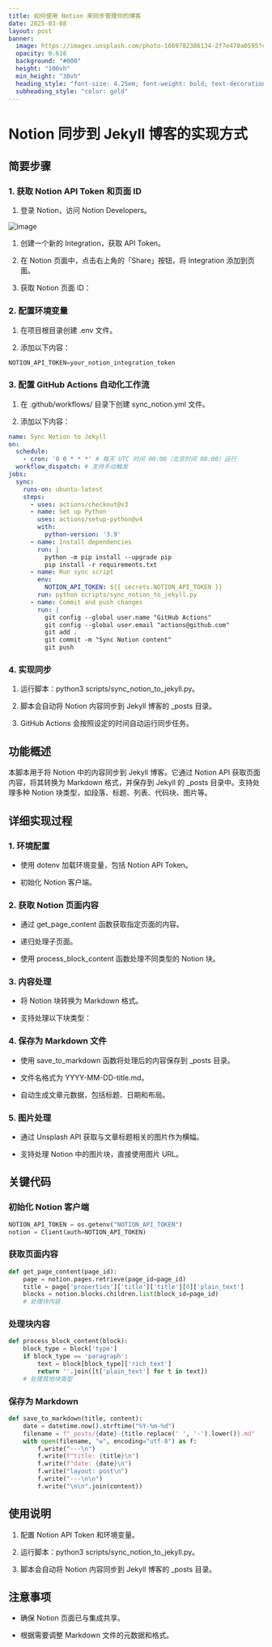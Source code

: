 ```yaml
---
title: 如何使用 Notion 来同步管理你的博客
date: 2025-03-08
layout: post
banner:
  image: https://images.unsplash.com/photo-1669782386134-2f7e470a0595?crop=entropy&cs=tinysrgb&fit=max&fm=jpg&ixid=M3w2OTIwMzJ8MHwxfHJhbmRvbXx8fHx8fHx8fDE3NDE0NjQ5NTB8&ixlib=rb-4.0.3&q=80&w=1080
  opacity: 0.618
  background: "#000"
  height: "100vh"
  min_height: "38vh"
  heading_style: "font-size: 4.25em; font-weight: bold; text-decoration: underline"
  subheading_style: "color: gold"
---
```


# Notion 同步到 Jekyll 博客的实现方式

## 简要步骤

### 1. 获取 Notion API Token 和页面 ID

1. 登录 Notion，访问 Notion Developers。

![image](https://prod-files-secure.s3.us-west-2.amazonaws.com/a7a0cc5a-89b9-4cda-8686-1fba0ca52f40/d19c1afe-dea5-4312-9333-786b0ba83054/image.png?X-Amz-Algorithm=AWS4-HMAC-SHA256&X-Amz-Content-Sha256=UNSIGNED-PAYLOAD&X-Amz-Credential=ASIAZI2LB466XYOLQG3J%2F20250308%2Fus-west-2%2Fs3%2Faws4_request&X-Amz-Date=20250308T201550Z&X-Amz-Expires=3600&X-Amz-Security-Token=IQoJb3JpZ2luX2VjEBoaCXVzLXdlc3QtMiJIMEYCIQDXSLf%2FjiVkwEz1RcshA4o%2FHj%2BzZTQecAm9850ANexiiAIhALVDJsrX7GSwAfsZ77QbdjS%2Fv4GanjmYVkUAAdZULufkKv8DCGMQABoMNjM3NDIzMTgzODA1IgxkWqztGXAiNW%2FwvZgq3AMClL%2B%2FxAjAYkdYcNFKTGoVFt4fuHafVP5VUrj%2Bsu4BgHKIZceTyirqkKg0C3m%2F%2BdK9IT1LPd4sjSfKsohHRJPk5teBBSXOZG6DkeNmCflWQAZS3%2Fra80NA4ir59fhvEFUEN%2FZscTmKbHrQCdrriZYlPJ8%2BXhFO5cZ0keztPYREdhWoW5%2Bx%2FfM5qQQo8i2LP8DlqyjzXKW%2BJ2cRWPtvm74QvTpWvEOGmdWJA%2Bjjknrleh4KGjtpr4s11nkedRLWe%2BXYxeMfjuFMwS8GVFGxLfe5sBlPIF97aEQsRQJVV2qQSa7g%2FN2mrTvCgzGnNi6xXG8vIummMRQE0FFZFAzUJmPaUkCIClYillFjzWy4ligYeUa89SW%2BDuktQseCtqxFOM3InqYyecYz%2FVn9hwtECH0SXwgkNQyLi1AcIMymgsLfBc6IjmNPJXfVEvHx05EgOX1YH7gsRqF8odUMSqTJOJ%2BLpYcVLk7ZHo6ltvUSDwOgSwHMzzGNu5m0uOfkdlnfO58O91%2F%2FAfePPjZhdFR2WbPST2rtGHcuqBEnM8yFdHL9ROfTNF3YxcqOkASPtYh75EJFNUFFdyE50hLyZzP5uxK9jsoyKRx3szzMjaOi%2FH6uwniVhi26mV%2BuwGXQ8DC6grK%2BBjqkAZC1PMtpGp7CWPupfFHTRUcFAZQEOIjsx4bKc5rnvO7JSB7cNulHwSPENTVhnoE2f8RGm1o0RAfkmwezIcc1VUTctiBGvFGSe%2BhKwN8CveKlq2ujU0nxNGXCT3PhBOHxMrSZDaK3%2FWSTZuYri0620vpP5UcREZrVnP04SBRqfSKi6p914Qap2sOFJiBjSiB%2B%2BL%2Bn6G%2Fiz%2FTIsKURqM7l7ZBpT0ZS&X-Amz-Signature=1ceae9af043865b5cab03517365cb527c528dfab9b3fc27c0c4afa188ab50e1f&X-Amz-SignedHeaders=host&x-id=GetObject)

1. 创建一个新的 Integration，获取 API Token。

1. 在 Notion 页面中，点击右上角的「Share」按钮，将 Integration 添加到页面。

1. 获取 Notion 页面 ID：


### 2. 配置环境变量

1. 在项目根目录创建 .env 文件。

1. 添加以下内容：

```javascript
NOTION_API_TOKEN=your_notion_integration_token
```

### 3. 配置 GitHub Actions 自动化工作流

1. 在 .github/workflows/ 目录下创建 sync_notion.yml 文件。

1. 添加以下内容：

```yaml
name: Sync Notion to Jekyll
on:
  schedule:
    - cron: '0 0 * * *' # 每天 UTC 时间 00:00（北京时间 08:00）运行
  workflow_dispatch: # 支持手动触发
jobs:
  sync:
    runs-on: ubuntu-latest
    steps:
      - uses: actions/checkout@v3
      - name: Set up Python
        uses: actions/setup-python@v4
        with:
          python-version: '3.9'
      - name: Install dependencies
        run: |
          python -m pip install --upgrade pip
          pip install -r requirements.txt
      - name: Run sync script
        env:
          NOTION_API_TOKEN: ${{ secrets.NOTION_API_TOKEN }}
        run: python scripts/sync_notion_to_jekyll.py
      - name: Commit and push changes
        run: |
          git config --global user.name "GitHub Actions"
          git config --global user.email "actions@github.com"
          git add .
          git commit -m "Sync Notion content"
          git push
```

### 4. 实现同步

1. 运行脚本：python3 scripts/sync_notion_to_jekyll.py。

1. 脚本会自动将 Notion 内容同步到 Jekyll 博客的 _posts 目录。

1. GitHub Actions 会按照设定的时间自动运行同步任务。

## 功能概述

本脚本用于将 Notion 中的内容同步到 Jekyll 博客。它通过 Notion API 获取页面内容，将其转换为 Markdown 格式，并保存到 Jekyll 的 _posts 目录中。支持处理多种 Notion 块类型，如段落、标题、列表、代码块、图片等。

## 详细实现过程

### 1. 环境配置

- 使用 dotenv 加载环境变量，包括 Notion API Token。

- 初始化 Notion 客户端。

### 2. 获取 Notion 页面内容

- 通过 get_page_content 函数获取指定页面的内容。

- 递归处理子页面。

- 使用 process_block_content 函数处理不同类型的 Notion 块。

### 3. 内容处理

- 将 Notion 块转换为 Markdown 格式。

- 支持处理以下块类型：


### 4. 保存为 Markdown 文件

- 使用 save_to_markdown 函数将处理后的内容保存到 _posts 目录。

- 文件名格式为 YYYY-MM-DD-title.md。

- 自动生成文章元数据，包括标题、日期和布局。

### 5. 图片处理

- 通过 Unsplash API 获取与文章标题相关的图片作为横幅。

- 支持处理 Notion 中的图片块，直接使用图片 URL。

## 关键代码

### 初始化 Notion 客户端

```python
NOTION_API_TOKEN = os.getenv("NOTION_API_TOKEN")
notion = Client(auth=NOTION_API_TOKEN)
```

### 获取页面内容

```python
def get_page_content(page_id):
    page = notion.pages.retrieve(page_id=page_id)
    title = page['properties']['title']['title'][0]['plain_text']
    blocks = notion.blocks.children.list(block_id=page_id)
    # 处理块内容
```

### 处理块内容

```python
def process_block_content(block):
    block_type = block['type']
    if block_type == 'paragraph':
        text = block[block_type]['rich_text']
        return ''.join([t['plain_text'] for t in text])
    # 处理其他块类型
```

### 保存为 Markdown

```python
def save_to_markdown(title, content):
    date = datetime.now().strftime("%Y-%m-%d")
    filename = f"_posts/{date}-{title.replace(' ', '-').lower()}.md"
    with open(filename, "w", encoding="utf-8") as f:
        f.write("---\n")
        f.write(f"title: {title}\n")
        f.write(f"date: {date}\n")
        f.write("layout: post\n")
        f.write("---\n\n")
        f.write("\n\n".join(content))
```

## 使用说明

1. 配置 Notion API Token 和环境变量。

1. 运行脚本：python3 scripts/sync_notion_to_jekyll.py。

1. 脚本会自动将 Notion 内容同步到 Jekyll 博客的 _posts 目录。

## 注意事项

- 确保 Notion 页面已与集成共享。

- 根据需要调整 Markdown 文件的元数据和格式。